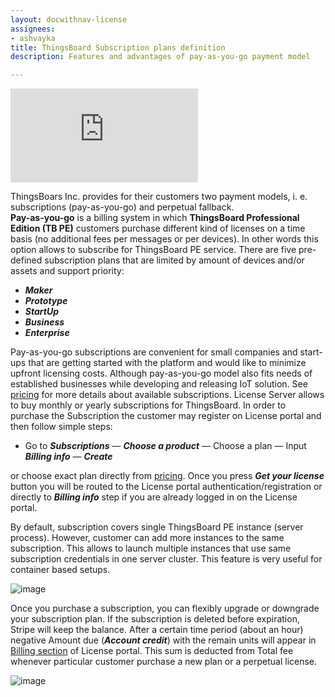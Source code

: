 ```yaml
---
layout: docwithnav-license
assignees:
- ashvayka
title: ThingsBoard Subscription plans definition 
description: Features and advantages of pay-as-you-go payment model

---
```


 
 <div id="video">  
     <div id="video_wrapper">
         <iframe src="https://www.youtube.com/embed/dK-QDFGxWek" frameborder="0" allowfullscreen></iframe>
     </div>
 </div>
 <p></p>


ThingsBoars Inc. provides for their customers two payment models, i. e. subscriptions (pay-as-you-go) and perpetual fallback.   
**Pay-as-you-go** is a billing system in which **ThingsBoard Professional Edition (TB PE)** customers purchase different kind of licenses on a time basis (no additional fees per messages or per devices). In other words this option allows to subscribe for ThingsBoard PE service. 
There are five pre-defined subscription plans that are limited by amount of devices and/or assets and support priority:

- ***Maker***
- ***Prototype***
- ***StartUp***
- ***Business***
- ***Enterprise***

Pay-as-you-go subscriptions are convenient for small companies and start-ups that are getting started with the platform and would like to minimize upfront licensing costs. Although pay-as-you-go model also fits needs of established businesses while developing and releasing IoT solution. See [pricing](/pricing/) for more details about available subscriptions. 
License Server allows to buy monthly or yearly subscriptions for ThingsBoard. In order to purchase the Subscription the customer may register on License portal and then follow simple steps: 
- Go to ***Subscriptions*** — ***Choose a product*** — Choose a plan — Input ***Billing info*** — ***Create***

or choose exact plan directly from [pricing](/pricing/). Once you press ***Get your license*** button you will be routed to the License portal authentication/registration or directly to ***Billing info*** step if you are already logged in on the License portal. 


By default, subscription covers single ThingsBoard PE instance (server process). However, customer can add more instances to the same subscription. This allows to launch multiple instances that use same subscription credentials in one server cluster.
This feature is very useful for container based setups.

![image](/images/license/manageInstance.png)  

Once you purchase a subscription, you can flexibly upgrade or downgrade your subscription plan. If the subscription is deleted before expiration, Stripe will keep the balance. After a certain time period (about an hour) negative Amount due (***Account credit***) with the remain units will appear in [Billing section](/products/license-server/billing-info/) of License portal. This sum is deducted from Total fee whenever particular customer purchase a new plan or a perpetual license.

![image](/images/license/subscription.png)
